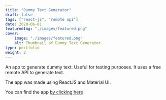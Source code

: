 ```yaml
---
title: "Dummy Text Generator"
draft: false
tags: ["react-js", "remote api"]
date: 2020-06-01
featuredImg: "./images/featured.png"
cover:
    image: "./images/featured.png"
    alt: Thumbnail of Dummy Text Generator
type: portfolio
weight: 2
---
```


An app to generate dummy text. Useful for testing purposes. It uses a free remote API to generate text.

The app was made using ReactJS and Material UI.

You can find the app [by clicking here](https://imranmollajoy.github.io/dummy-text-generator/)
